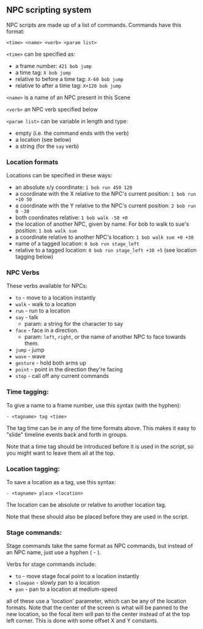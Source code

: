 



## NPC scripting system

NPC scripts are made up of a list of commands.
Commands have this format:

`<time> <name> <verb> <param list>` 

`<time>` can be specified as:
  - a frame number: `421 bob jump`
  - a time tag: `X bob jump`
  - relative to before a time tag: `X-60 bob jump`
  - relative to after a time tag: `X+120 bob jump`

`<name>` is a name of an NPC present in this Scene

`<verb>` an NPC verb specified below

`<param list>` can be variable in length and type:
- empty (i.e. the command ends with the verb)
- a location (see below)
- a string (for the `say` verb)

### Location formats

Locations can be specified in these ways:

- an absolute x/y coordinate: `1 bob run 450 120`
- a coordinate with the X relative to the NPC's current position: `1 bob run +10 50`
- a coordinate with the Y relative to the NPC's current position: `2 bob run 0 -30`
- both coordinates relative: `1 bob walk -50 +0`
- the location of another NPC, given by name. For bob to walk to sue's position: `1 bob walk sue`
- a coordinate relative to another NPC's location: `1 bob walk sue +0 +30`
- name of a tagged location: `0 bob run stage_left`
- relative to a tagged location: `0 bob run stage_left +30 +5` (see location tagging below)

### NPC Verbs

These verbs available for NPCs:

- `to` - move to a location instantly
- `walk` - walk to a location
- `run` - run to a location
- `say` - talk
  - param: a string for the character to say
- `face` - face in a direction.
  - param: `left`, `right`, or the name of another NPC to face towards them.
- `jump` - jump
- `wave` - wave
- `gesture` - hold both arms up
- `point` - point in the direction they're facing
- `stop` - call off any current commands

### Time tagging:

To give a name to a frame number, use this syntax (with the hyphen): 

```- <tagname> tag <time>```

The tag time can be in any of the time formats above. This makes it easy to "slide" timeline events back and forth in groups.

Note that a time tag should be introduced before it is used in the script, so you might want to leave them all at the top.

### Location tagging:

To save a location as a tag, use this syntax:

```- <tagname> place <location>```

The location can be absolute or relative to another location tag.

Note that these should also be placed before they are used in the script.

### Stage commands:

Stage commands take the same format as NPC commands, but instead of an NPC name, just use a hyphen ( - ).

Verbs for stage commands include:
- `to` - move stage focal point to a location instantly
- `slowpan` - slowly pan to a location
- `pan` - pan to a location at medium-speed

all of these use a 'location' parameter, which can be any of the location formats. Note that the center of the screen is what will be panned to the new location, so the focal item will pan to the center instead of at the top left corner. This is done with some offset X and Y constants.



